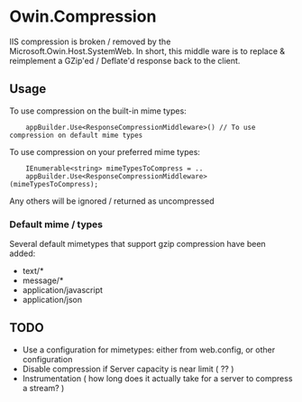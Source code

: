 # Owin.Compression

IIS compression is broken / removed by the Microsoft.Owin.Host.SystemWeb. In short, this middle ware is to replace & reimplement a GZip'ed / Deflate'd response back to the client.

## Usage

To use compression on the built-in mime types:
```
    appBuilder.Use<ResponseCompressionMiddleware>() // To use compression on default mime types
```

To use compression on your preferred mime types:
```
    IEnumerable<string> mimeTypesToCompress = ..
    appBuilder.Use<ResponseCompressionMiddleware>(mimeTypesToCompress);
```

Any others will be ignored / returned as uncompressed

### Default mime / types

Several default mimetypes that support gzip compression have been added:

* text/*
* message/*
* application/javascript
* application/json

## TODO

* Use a configuration for mimetypes: either from web.config, or other configuration
* Disable compression if Server capacity is near limit ( ?? )
* Instrumentation ( how long does it actually take for a server to compress a stream? )